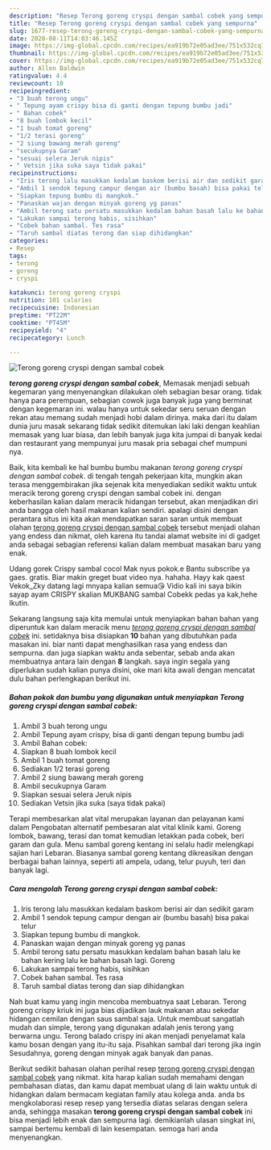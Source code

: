 ```yaml
---
description: "Resep Terong goreng cryspi dengan sambal cobek yang sempurna"
title: "Resep Terong goreng cryspi dengan sambal cobek yang sempurna"
slug: 1677-resep-terong-goreng-cryspi-dengan-sambal-cobek-yang-sempurna
date: 2020-08-11T14:03:46.145Z
image: https://img-global.cpcdn.com/recipes/ea919b72e05ad3ee/751x532cq70/terong-goreng-cryspi-dengan-sambal-cobek-foto-resep-utama.jpg
thumbnail: https://img-global.cpcdn.com/recipes/ea919b72e05ad3ee/751x532cq70/terong-goreng-cryspi-dengan-sambal-cobek-foto-resep-utama.jpg
cover: https://img-global.cpcdn.com/recipes/ea919b72e05ad3ee/751x532cq70/terong-goreng-cryspi-dengan-sambal-cobek-foto-resep-utama.jpg
author: Allen Baldwin
ratingvalue: 4.4
reviewcount: 10
recipeingredient:
- "3 buah terong ungu"
- " Tepung ayam crispy bisa di ganti dengan tepung bumbu jadi"
- " Bahan cobek"
- "8 buah lombok kecil"
- "1 buah tomat goreng"
- "1/2 terasi goreng"
- "2 siung bawang merah goreng"
- "secukupnya Garam"
- "sesuai selera Jeruk nipis"
- " Vetsin jika suka saya tidak pakai"
recipeinstructions:
- "Iris terong lalu masukkan kedalam baskom berisi air dan sedikit garam"
- "Ambil 1 sendok tepung campur dengan air (bumbu basah) bisa pakai telur"
- "Siapkan tepung bumbu di mangkok."
- "Panaskan wajan dengan minyak goreng yg panas"
- "Ambil terong satu persatu masukkan kedalam bahan basah lalu ke bahan kering lalu ke bahan basah lagi. Goreng"
- "Lakukan sampai terong habis, sisihkan"
- "Cobek bahan sambal. Tes rasa"
- "Taruh sambal diatas terong dan siap dihidangkan"
categories:
- Resep
tags:
- terong
- goreng
- cryspi

katakunci: terong goreng cryspi 
nutrition: 101 calories
recipecuisine: Indonesian
preptime: "PT22M"
cooktime: "PT45M"
recipeyield: "4"
recipecategory: Lunch

---
```



![Terong goreng cryspi dengan sambal cobek](https://img-global.cpcdn.com/recipes/ea919b72e05ad3ee/751x532cq70/terong-goreng-cryspi-dengan-sambal-cobek-foto-resep-utama.jpg)

<b><i>terong goreng cryspi dengan sambal cobek</i></b>, Memasak menjadi sebuah kegemaran yang menyenangkan dilakukan oleh sebagian besar orang. tidak hanya para perempuan, sebagian cowok juga banyak juga yang berminat dengan kegemaran ini. walau hanya untuk sekedar seru seruan dengan rekan atau memang sudah menjadi hobi dalam dirinya. maka dari itu dalam dunia juru masak sekarang tidak sedikit ditemukan laki laki dengan keahlian memasak yang luar biasa, dan lebih banyak juga kita jumpai di banyak kedai dan restaurant yang mempunyai juru masak pria sebagai chef mumpuni nya.

Baik, kita kembali ke hal bumbu bumbu makanan <i>terong goreng cryspi dengan sambal cobek</i>. di tengah tengah pekerjaan kita, mungkin akan terasa menggembirakan jika sejenak kita menyediakan sedikit waktu untuk meracik terong goreng cryspi dengan sambal cobek ini. dengan keberhasilan kalian dalam meracik hidangan tersebut, akan menjadikan diri anda bangga oleh hasil makanan kalian sendiri. apalagi disini dengan perantara situs ini kita akan mendapatkan saran saran untuk membuat olahan <u>terong goreng cryspi dengan sambal cobek</u> tersebut menjadi olahan yang endess dan nikmat, oleh karena itu tandai alamat website ini di gadget anda sebagai sebagian referensi kalian dalam membuat masakan baru yang enak.

Udang gorek Crispy sambal cocol Mak nyus pokok.e Bantu subscribe ya gaes. gratis. Biar makin greget buat video nya. hahaha. Hayy kak qaest Vekok_Zky datang lagi mnyapa kalian semua😘 Vidio kali ini saya bikin sayap ayam CRISPY skalian MUKBANG sambal Cobekk pedas ya kak,hehe Ikutin.


Sekarang langsung saja kita memulai untuk menyiapkan bahan bahan yang diperuntuk kan dalam meracik menu <u><i>terong goreng cryspi dengan sambal cobek</i></u> ini. setidaknya bisa disiapkan <b>10</b> bahan yang dibutuhkan pada masakan ini. biar nanti dapat menghasilkan rasa yang endess dan sempurna. dan juga siapkan waktu anda sebentar, sebab anda akan membuatnya antara lain dengan <b>8</b> langkah. saya ingin segala yang diperlukan sudah kalian punya disini, oke mari kita awali dengan mencatat dulu bahan perlengkapan berikut ini.

<!--inarticleads1-->

##### Bahan pokok dan bumbu yang digunakan untuk menyiapkan Terong goreng cryspi dengan sambal cobek:

1. Ambil 3 buah terong ungu
1. Ambil  Tepung ayam crispy, bisa di ganti dengan tepung bumbu jadi
1. Ambil  Bahan cobek:
1. Siapkan 8 buah lombok kecil
1. Ambil 1 buah tomat goreng
1. Sediakan 1/2 terasi goreng
1. Ambil 2 siung bawang merah goreng
1. Ambil secukupnya Garam
1. Siapkan sesuai selera Jeruk nipis
1. Sediakan  Vetsin jika suka (saya tidak pakai)


Terapi membesarkan alat vital merupakan layanan dan pelayanan kami dalam Pengobatan alternatif pembesaran alat vital klinik kami. Goreng lombok, bawang, terasi dan tomat kemudian letakkan pada cobek, beri garam dan gula. Menu sambal goreng kentang ini selalu hadir melengkapi sajian hari Lebaran. Biasanya sambal goreng kentang dikreasikan dengan berbagai bahan lainnya, seperti ati ampela, udang, telur puyuh, teri dan banyak lagi. 

<!--inarticleads2-->

##### Cara mengolah Terong goreng cryspi dengan sambal cobek:

1. Iris terong lalu masukkan kedalam baskom berisi air dan sedikit garam
1. Ambil 1 sendok tepung campur dengan air (bumbu basah) bisa pakai telur
1. Siapkan tepung bumbu di mangkok.
1. Panaskan wajan dengan minyak goreng yg panas
1. Ambil terong satu persatu masukkan kedalam bahan basah lalu ke bahan kering lalu ke bahan basah lagi. Goreng
1. Lakukan sampai terong habis, sisihkan
1. Cobek bahan sambal. Tes rasa
1. Taruh sambal diatas terong dan siap dihidangkan


Nah buat kamu yang ingin mencoba membuatnya saat Lebaran. Terong goreng crispy kriuk ini juga bias dijadikan lauk makanan atau sekedar hidangan cemilan dengan saus sambal saja. Untuk membuat sangatlah mudah dan simple, terong yang digunakan adalah jenis terong yang berwarna ungu. Terong balado crispy ini akan menjadi penyelamat kala kamu bosan dengan yang itu-itu saja. Pisahkan sambal dari terong jika ingin Sesudahnya, goreng dengan minyak agak banyak dan panas. 

Berikut sedikit bahasan olahan perihal resep <u>terong goreng cryspi dengan sambal cobek</u> yang nikmat. kita harap kalian sudah memahami dengan pembahasan diatas, dan kamu dapat membuat ulang di lain waktu untuk di hidangkan dalam bermacam kegiatan family atau kolega anda. anda bs mengkolaborasi resep resep yang tersedia diatas selaras dengan selera anda, sehingga masakan <b>terong goreng cryspi dengan sambal cobek</b> ini bisa menjadi lebih enak dan sempurna lagi. demikianlah ulasan singkat ini, sampai bertemu kembali di lain kesempatan. semoga hari anda menyenangkan.
